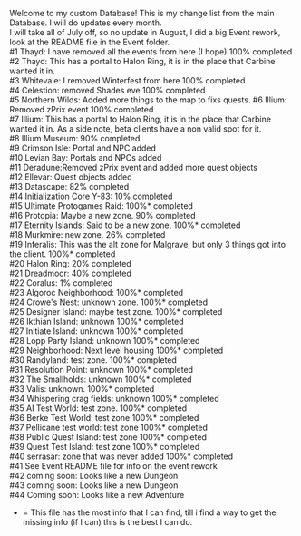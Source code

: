 Welcome to my custom Database! This is my change list from the main Database. I will do updates every month.   
I will take all of July off, so no update in August, I did a big Event rework, look at the README file in the Event folder.                                                       
#1  Thayd: I have removed all the events from here (I hope) 100% completed             
#2  Thayd: This has a portal to Halon Ring, it is in the place that Carbine wanted it in.                                       
#3  Whitevale: I removed Winterfest from here 100% completed                                                                                                                      
#4  Celestion: removed Shades eve 100% completed                                                                                      
#5  Northern Wilds: Added more things to the map to fixs quests.
#6  Illium: Removed zPrix event 100% completed                                                                       
#7  Illium: This has a portal to Halon Ring, it is in the place that Carbine wanted it in. As a side note, beta clients have a non valid spot for it.                                                                         
#8  Illium Museum: 90% completed                                                                                                                  
#9  Crimson Isle: Portal and NPC added                                                                                                               
#10 Levian Bay: Portals and NPCs added                                                                                                      
#11 Deradune:Removed zPrix event and added more quest objects                                                                                             
#12 Ellevar: Quest objects added                                                                                                                
#13 Datascape: 82% completed                                                                             
#14 Initialization Core Y-83: 10% completed                                                              
#15 Ultimate Protogames Raid: 100%* completed                                                                  
#16 Protopia: Maybe a new zone. 90% completed                                                              
#17 Eternity Islands: Said to be a new zone. 100%* completed                                                
#18 Murkmire: new zone. 26% completed                                                                        
#19 Inferalis: This was the alt zone for Malgrave, but only 3 things got into the client. 100%* completed         
#20 Halon Ring: 20% completed                                                               
#21 Dreadmoor: 40% completed                                                                   
#22 Coralus: 1% completed                                                                       
#23 Algoroc Neighborhood: 100%* completed                                                        
#24 Crowe's Nest: unknown zone. 100%* completed                                                        
#25 Designer Island: maybe test zone. 100%* completed                                                          
#26 Ikthian Island: unknown 100%* completed                                                               
#27 Initiate Island: unknown 100%* completed                                                                   
#28 Lopp Party Island: unknown 100%* completed                                                              
#29 Neighborhood: Next level housing  100%* completed                                                                         
#30 Randyland: test zone. 100%* completed                                                              
#31 Resolution Point: unknown 100%* completed                                                           
#32 The Smallholds: unknown 100%* completed                                                          
#33 Valis: unknown. 100%* completed                                                                 
#34 Whispering crag fields: unknown 100%* completed                                                  
#35 AI Test World: test zone. 100%* completed                                                       
#36 Berke Test World: test zone 100%* completed                                                        
#37 Pellicane test world: test zone 100%* completed                                                  
#38 Public Quest Island: test zone 100%* completed                                                     
#39 Quest Test Island: test zone 100%* completed                                                                                                                                                                                         
#40 serrasar: zone that was never added 100%* completed                                                                                                                                                                                                      
#41 See Event README file for info on the event rework                                                                                                                                             
#42 coming soon: Looks like a new Dungeon                                                       
#43 coming soon: Looks like a new Dungeon                                                       
#44 Coming soon: Looks like a new Adventure                                                     


* = This file has the most info that I can find, till i find a way to get the missing info (if I can) this is the best I can do.
